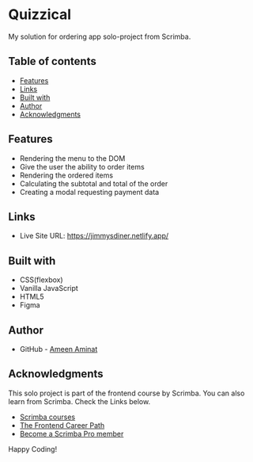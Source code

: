 # Quizzical

My solution for ordering app solo-project from Scrimba.

## Table of contents

- [Features](#features)
- [Links](#links)
- [Built with](#built-with)
- [Author](#author)
- [Acknowledgments](#acknowledgments)

## Features

- Rendering the menu to the DOM
- Give the user the ability to order items
- Rendering the ordered items
- Calculating the subtotal and total of the order
- Creating a modal requesting payment data






## Links

- Live Site URL: https://jimmysdiner.netlify.app/



## Built with

- CSS(flexbox)
- Vanilla JavaScript
- HTML5
- Figma




## Author

- GitHub - [Ameen Aminat](https://github.com/Ameenaminah)

## Acknowledgments

This solo project is part of the frontend course by Scrimba. 
You can also learn from Scrimba. Check the Links below.

- [Scrimba courses](https://scrimba.com/allcourses)
- [The Frontend Career Path](https://scrimba.com/learn/frontend)
- [Become a Scrimba Pro member](https://scrimba.com/pricing)

Happy Coding!
 
